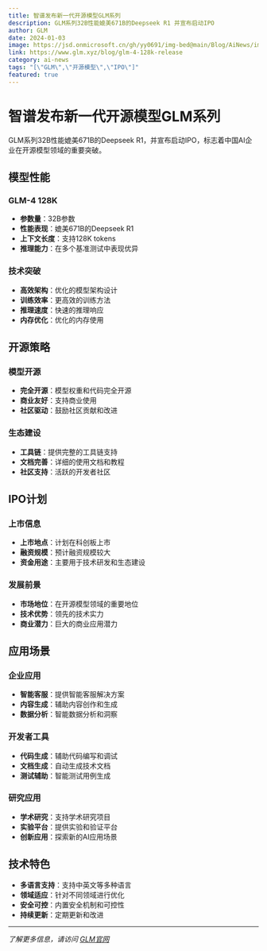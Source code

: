 ```yaml
---
title: 智谱发布新一代开源模型GLM系列
description: GLM系列32B性能媲美671B的Deepseek R1 并宣布启动IPO
author: GLM
date: 2024-01-03
image: https://jsd.onmicrosoft.cn/gh/yy0691/img-bed@main/Blog/AiNews/img_v3_02lc_f36c76d5-3388-4a63-9635-abff8b395f4g.jpg
link: https://www.glm.xyz/blog/glm-4-128k-release
category: ai-news
tags: "[\"GLM\",\"开源模型\",\"IPO\"]"
featured: true
---
```






# 智谱发布新一代开源模型GLM系列

GLM系列32B性能媲美671B的Deepseek R1，并宣布启动IPO，标志着中国AI企业在开源模型领域的重要突破。

## 模型性能

### GLM-4 128K
- **参数量**：32B参数
- **性能表现**：媲美671B的Deepseek R1
- **上下文长度**：支持128K tokens
- **推理能力**：在多个基准测试中表现优异

### 技术突破
- **高效架构**：优化的模型架构设计
- **训练效率**：更高效的训练方法
- **推理速度**：快速的推理响应
- **内存优化**：优化的内存使用

## 开源策略

### 模型开源
- **完全开源**：模型权重和代码完全开源
- **商业友好**：支持商业使用
- **社区驱动**：鼓励社区贡献和改进

### 生态建设
- **工具链**：提供完整的工具链支持
- **文档完善**：详细的使用文档和教程
- **社区支持**：活跃的开发者社区

## IPO计划

### 上市信息
- **上市地点**：计划在科创板上市
- **融资规模**：预计融资规模较大
- **资金用途**：主要用于技术研发和生态建设

### 发展前景
- **市场地位**：在开源模型领域的重要地位
- **技术优势**：领先的技术实力
- **商业潜力**：巨大的商业应用潜力

## 应用场景

### 企业应用
- **智能客服**：提供智能客服解决方案
- **内容生成**：辅助内容创作和生成
- **数据分析**：智能数据分析和洞察

### 开发者工具
- **代码生成**：辅助代码编写和调试
- **文档生成**：自动生成技术文档
- **测试辅助**：智能测试用例生成

### 研究应用
- **学术研究**：支持学术研究项目
- **实验平台**：提供实验和验证平台
- **创新应用**：探索新的AI应用场景

## 技术特色

- **多语言支持**：支持中英文等多种语言
- **领域适应**：针对不同领域进行优化
- **安全可控**：内置安全机制和可控性
- **持续更新**：定期更新和改进

---

*了解更多信息，请访问 [GLM官网](https://www.glm.xyz/blog/glm-4-128k-release)*